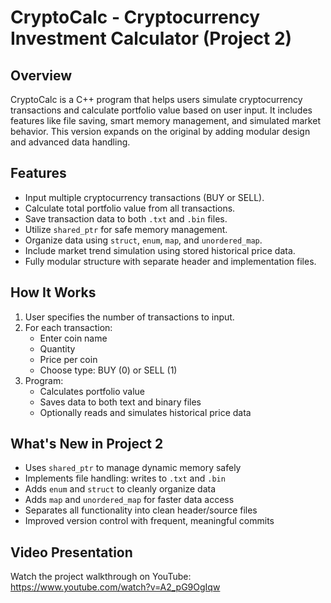 # CryptoCalc - Cryptocurrency Investment Calculator (Project 2)

## Overview
CryptoCalc is a C++ program that helps users simulate cryptocurrency transactions and calculate portfolio value based on user input. It includes features like file saving, smart memory management, and simulated market behavior. This version expands on the original by adding modular design and advanced data handling.

## Features

- Input multiple cryptocurrency transactions (BUY or SELL).
- Calculate total portfolio value from all transactions.
- Save transaction data to both `.txt` and `.bin` files.
- Utilize `shared_ptr` for safe memory management.
- Organize data using `struct`, `enum`, `map`, and `unordered_map`.
- Include market trend simulation using stored historical price data.
- Fully modular structure with separate header and implementation files.

## How It Works

1. User specifies the number of transactions to input.
2. For each transaction:
   - Enter coin name
   - Quantity
   - Price per coin
   - Choose type: BUY (0) or SELL (1)
3. Program:
   - Calculates portfolio value
   - Saves data to both text and binary files
   - Optionally reads and simulates historical price data

## What's New in Project 2

- Uses `shared_ptr` to manage dynamic memory safely
- Implements file handling: writes to `.txt` and `.bin`
- Adds `enum` and `struct` to cleanly organize data
- Adds `map` and `unordered_map` for faster data access
- Separates all functionality into clean header/source files
- Improved version control with frequent, meaningful commits

## Video Presentation 
Watch the project walkthrough on YouTube: https://www.youtube.com/watch?v=A2_pG9OgIqw

